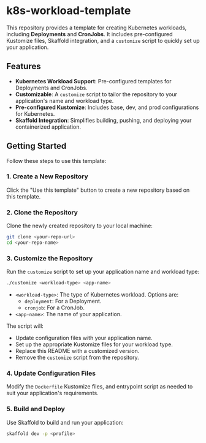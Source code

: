 # k8s-workload-template

This repository provides a template for creating Kubernetes workloads, including **Deployments** and **CronJobs**. It includes pre-configured Kustomize files, Skaffold integration, and a `customize` script to quickly set up your application.

## Features

- **Kubernetes Workload Support**: Pre-configured templates for Deployments and CronJobs.
- **Customizable**: A `customize` script to tailor the repository to your application's name and workload type.
- **Pre-configured Kustomize**: Includes base, dev, and prod configurations for Kubernetes.
- **Skaffold Integration**: Simplifies building, pushing, and deploying your containerized application.

## Getting Started

Follow these steps to use this template:

### 1. Create a New Repository
Click the "Use this template" button to create a new repository based on this template.

### 2. Clone the Repository
Clone the newly created repository to your local machine:
```bash
git clone <your-repo-url>
cd <your-repo-name>
```

### 3. Customize the Repository
Run the `customize` script to set up your application name and workload type:
```bash
./customize <workload-type> <app-name>
```
- `<workload-type>`: The type of Kubernetes workload. Options are:
    - `deployment`: For a Deployment.
    - `cronjob`: For a CronJob.
- `<app-name>`: The name of your application.

The script will:
- Update configuration files with your application name.
- Set up the appropriate Kustomize files for your workload type.
- Replace this README with a customized version.
- Remove the `customize` script from the repository.

### 4. Update Configuration Files

Modify the `Dockerfile` Kustomize files, and entrypoint script as needed to suit your application's requirements.

### 5. Build and Deploy

Use Skaffold to build and run your application:
```bash
skaffold dev -p <profile>
```
